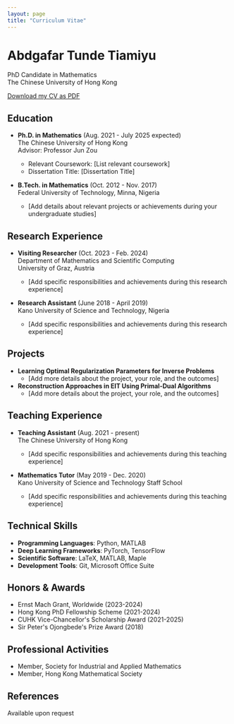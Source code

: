 ```yaml
---
layout: page
title: "Curriculum Vitae"
---
```


# Abdgafar Tunde Tiamiyu
PhD Candidate in Mathematics  
The Chinese University of Hong Kong

[Download my CV as PDF](cv.pdf)

## Education
- **Ph.D. in Mathematics** (Aug. 2021 - July 2025 expected)  
  The Chinese University of Hong Kong  
  Advisor: Professor Jun Zou  
  - Relevant Coursework: [List relevant coursework]
  - Dissertation Title: [Dissertation Title]

- **B.Tech. in Mathematics** (Oct. 2012 - Nov. 2017)  
  Federal University of Technology, Minna, Nigeria  
  - [Add details about relevant projects or achievements during your undergraduate studies]

## Research Experience
- **Visiting Researcher** (Oct. 2023 - Feb. 2024)  
  Department of Mathematics and Scientific Computing  
  University of Graz, Austria
  - [Add specific responsibilities and achievements during this research experience]

- **Research Assistant** (June 2018 - April 2019)  
  Kano University of Science and Technology, Nigeria
  - [Add specific responsibilities and achievements during this research experience]

## Projects
- **Learning Optimal Regularization Parameters for Inverse Problems**
  - [Add more details about the project, your role, and the outcomes]
- **Reconstruction Approaches in EIT Using Primal-Dual Algorithms**
  - [Add more details about the project, your role, and the outcomes]

## Teaching Experience
- **Teaching Assistant** (Aug. 2021 - present)  
  The Chinese University of Hong Kong
  - [Add specific responsibilities and achievements during this teaching experience]

- **Mathematics Tutor** (May 2019 - Dec. 2020)  
  Kano University of Science and Technology Staff School
  - [Add specific responsibilities and achievements during this teaching experience]

## Technical Skills
- **Programming Languages**: Python, MATLAB
- **Deep Learning Frameworks**: PyTorch, TensorFlow
- **Scientific Software**: LaTeX, MATLAB, Maple
- **Development Tools**: Git, Microsoft Office Suite

## Honors & Awards
- Ernst Mach Grant, Worldwide (2023-2024)
- Hong Kong PhD Fellowship Scheme (2021-2024)
- CUHK Vice-Chancellor's Scholarship Award (2021-2025)
- Sir Peter's Ojongbede's Prize Award (2018)

## Professional Activities
- Member, Society for Industrial and Applied Mathematics
- Member, Hong Kong Mathematical Society

## References
Available upon request
